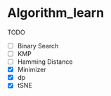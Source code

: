 # Algorithm_learn

TODO
- [ ] Binary Search
- [ ] KMP
- [ ] Hamming Distance
- [x] Minimizer
- [x] dp
- [x] tSNE
